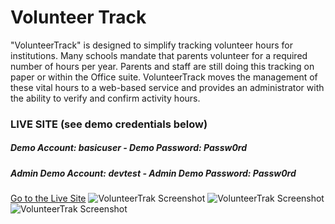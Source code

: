 <h1>Volunteer Track</h1>
<p>
"VolunteerTrack" is designed to simplify tracking volunteer hours for institutions.  Many schools mandate that parents volunteer for a required number of hours per year. Parents and staff are still doing this tracking on paper or within the Office suite.  VolunteerTrack moves the management of these vital hours to a web-based service and provides an administrator with the ability to verify and confirm activity hours.
</p>

<h3>LIVE SITE (see demo credentials below)</h3>
<h5><b>Demo Account:</b> basicuser - <b>Demo Password:</b> Passw0rd</h5>
<h5><b>Admin Demo Account:</b> devtest - <b>Admin Demo Password:</b> Passw0rd</h5>
<a target="_new" href="https://desolate-cove-28283.herokuapp.com/">Go to the Live Site</a> 
 
<img alt="VolunteerTrak Screenshot" src="https://desolate-cove-28283.herokuapp.com/images/screen1.png?v2" />
<img alt="VolunteerTrak Screenshot" src="https://desolate-cove-28283.herokuapp.com/images/screen2.png?v2" />
<img alt="VolunteerTrak Screenshot" src="https://desolate-cove-28283.herokuapp.com/images/screen3.png?v2" />